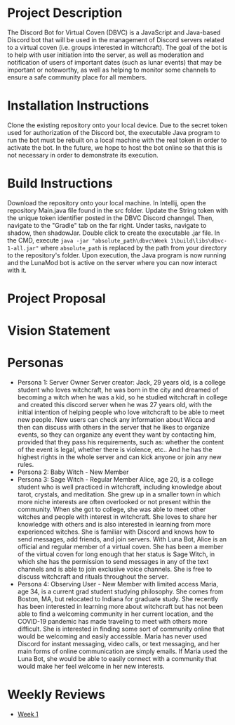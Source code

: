 # Project Description
The Discord Bot for Virtual Coven (DBVC) is a JavaScript and Java-based Discord bot that will be used in the management of Discord servers related to a virtual coven (i.e. groups interested in witchcraft). The goal of the bot is to help with user initiation into the server, as well as moderation and notification of users of important dates (such as lunar events) that may be important or noteworthy, as well as helping to monitor some channels to ensure a safe community place for all members.

# Installation Instructions
Clone the existing repository onto your local device. Due to the secret token used for authorization of the Discord bot, the executable Java program to run the bot must be rebuilt on a local machine with the real token in order to activate the bot. In the future, we hope to host the bot online so that this is not necessary in order to demonstrate its execution.

# Build Instructions
Download the repository onto your local machine. In Intellij, open the repository Main.java file found in the src folder. Update the String token with the unique token identifier posted in the DBVC Discord channgel. Then, navigate to the "Gradle" tab on the far right. Under tasks, navigate to shadow, then shadowJar. Double click to create the executable .jar file. In the CMD, execute ```java -jar "absolute_path\dbvc\Week 1\build\libs\dbvc-1-all.jar"``` where ```absolute_path``` is replaced by the path from your directory to the repository's folder. Upon execution, the Java program is now running and the LunaMod bot is active on the server where you can now interact with it.

# Project Proposal

# Vision Statement

# Personas
- Persona 1: Server Owner
Server creator: Jack, 29 years old, is a college student who loves witchcraft, he was born in the city and dreamed of becoming a witch when he was a kid, so he studied witchcraft in college and created this discord server when he was 27 years old, with the initial intention of helping people who love witchcraft to be able to meet new people. New users can check any information about Wicca and then can discuss with others in the server that he likes to organize events, so they can organize any event they want by contacting him, provided that they pass his requirements, such as: whether the content of the event is legal, whether there is violence, etc.. And he has the highest rights in the whole server and can kick anyone or join any new rules.
- Persona 2: Baby Witch - New Member
- Persona 3: Sage Witch - Regular Member
Alice, age 20, is a college student who is well practiced in witchcraft, including knowledge about tarot, crystals, and meditation.
She grew up in a smaller town in which more niche interests are often overlooked or not present within the community.
When she got to college, she was able to meet other witches and people with interest in witchcraft.
She loves to share her knowledge with others and is also interested in learning from more experienced witches. She is familiar
with Discord and knows how to send messages, add friends, and join servers. With Luna Bot, Alice is an official and regular member
of a virtual coven. She has been a member of the virtual coven for long enough that her status is Sage Witch, in which
she has the permission to send messages in any of the text channels and is able to join exclusive voice channels. She is free
to discuss witchcraft and rituals throughout the server.
- Persona 4: Observing User - New Member with limited access
Maria, age 34, is a current grad student studying philosophy. She comes from Boston, MA, but relocated to Indiana for graduate study. She recently has been interested in learning more about witchcraft but has not been able to find a welcoming community in her current location, and the COVID-19 pandemic has made traveling to meet with others more difficult. She is interested in finding some sort of community online that would be welcoming and easily accessible. Maria has never used Discord for instant messaging, video calls, or text messaging, and her main forms of online communication are simply emails. If Maria used the Luna Bot, she would be able to easily connect with a community that would make her feel welcome in her new interests.

# Weekly Reviews
- [Week 1](https://github.com/CIS3296SoftwareDesignF21/dbvc/blob/readMeEdits/Week1.md)

